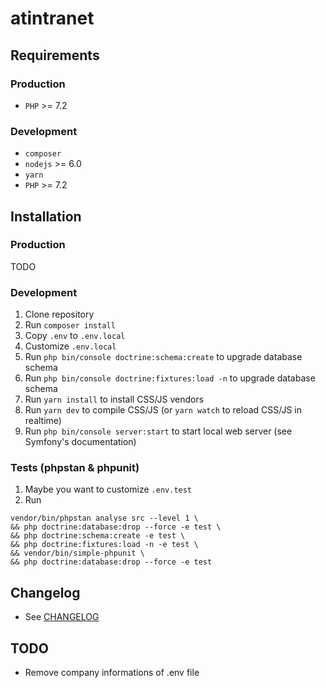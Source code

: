 # atintranet

## Requirements

### Production

* `PHP` >= 7.2

### Development

* `composer`
* `nodejs` >= 6.0
* `yarn`
* `PHP` >= 7.2
    
## Installation

### Production

TODO

### Development

1. Clone repository
2. Run `composer install`
3. Copy `.env` to `.env.local`
4. Customize `.env.local`
5. Run `php bin/console doctrine:schema:create` to upgrade database schema
6. Run `php bin/console doctrine:fixtures:load -n` to upgrade database schema
7. Run `yarn install` to install CSS/JS vendors
8. Run `yarn dev` to compile CSS/JS (or `yarn watch` to reload CSS/JS in realtime)
9. Run `php bin/console server:start` to start local web server (see Symfony's documentation)

### Tests (phpstan & phpunit)

1. Maybe you want to customize `.env.test`
2. Run
```
vendor/bin/phpstan analyse src --level 1 \
&& php doctrine:database:drop --force -e test \
&& php doctrine:schema:create -e test \
&& php doctrine:fixtures:load -n -e test \
&& vendor/bin/simple-phpunit \
&& php doctrine:database:drop --force -e test
```

## Changelog

* See [CHANGELOG](CHANGELOG.md)

## TODO

* Remove company informations of .env file
